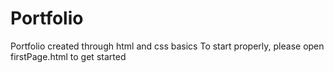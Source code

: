 # Portfolio
Portfolio created through html and css basics
To start properly, please open firstPage.html to get started
